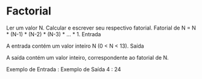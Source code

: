 # Factorial

Ler um valor N. Calcular e escrever seu respectivo fatorial. Fatorial de N = N * (N-1) * (N-2) * (N-3) * ... * 1.
Entrada

A entrada contém um valor inteiro N (0 < N < 13).
Saída

A saída contém um valor inteiro, correspondente ao fatorial de N.
 
Exemplo de Entrada : Exemplo de Saída
4                  : 24